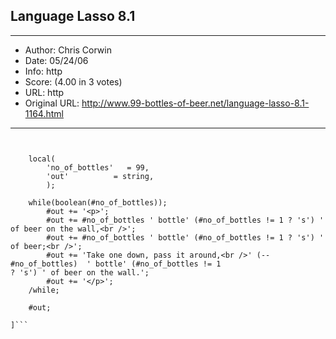 
## Language Lasso 8.1 ##
---
- Author: Chris Corwin
- Date: 05/24/06
- Info: http
- Score:  (4.00 in 3 votes)
- URL: http
- Original URL: http://www.99-bottles-of-beer.net/language-lasso-8.1-1164.html
---

```[//lasso 

	
	local(
		'no_of_bottles'   = 99,
		'out'          = string,
		);
		
	while(boolean(#no_of_bottles));
		#out += '<p>';
		#out += #no_of_bottles ' bottle' (#no_of_bottles != 1 ? 's') ' of beer on the wall,<br />';
		#out += #no_of_bottles ' bottle' (#no_of_bottles != 1 ? 's') ' of beer;<br />';
		#out += 'Take one down, pass it around,<br />' (--#no_of_bottles)  ' bottle' (#no_of_bottles != 1
? 's') ' of beer on the wall.';
		#out += '</p>';
	/while;
	
	#out;

]```